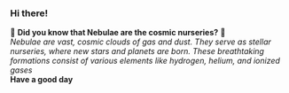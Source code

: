 ### Hi there!
🌌 **Did you know that Nebulae are the cosmic nurseries?** 🌌 <br />
*Nebulae are vast, cosmic clouds of gas and dust. They serve as stellar nurseries, where new stars and planets are born.*
*These breathtaking formations consist of various elements like hydrogen, helium, and ionized gases* <br />
**Have a good day**
<!--
**SamStudentTelegal/samstudenttelegal** is a ✨ _special_ ✨ repository because its `README.md` (this file) appears on your GitHub profile.

Here are some ideas to get you started:

- 🔭 I’m currently working on ...
- 🌱 I’m currently learning ...
- 👯 I’m looking to collaborate on ...
- 🤔 I’m looking for help with ...
- 💬 Ask me about ...
- 📫 How to reach me: ...
- 😄 Pronouns: ...
- ⚡ Fun fact: ...
-->
